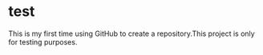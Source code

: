 # test
This is my first time using GitHub to create a repository.This project is only for testing purposes.
